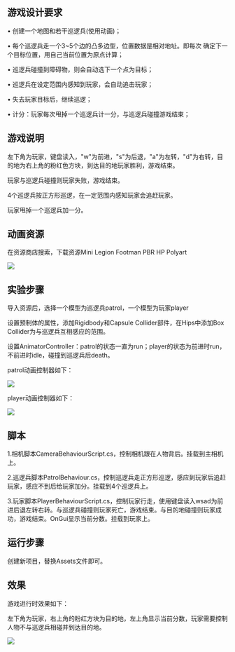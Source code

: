 ## 游戏设计要求

• 创建一个地图和若干巡逻兵(使用动画)；

• 每个巡逻兵走一个3~5个边的凸多边型，位置数据是相对地址。即每次
确定下一个目标位置，用自己当前位置为原点计算；

• 巡逻兵碰撞到障碍物，则会自动选下一个点为目标；

• 巡逻兵在设定范围内感知到玩家，会自动追击玩家；

• 失去玩家目标后，继续巡逻；

• 计分：玩家每次甩掉一个巡逻兵计一分，与巡逻兵碰撞游戏结束；

## 游戏说明

左下角为玩家，键盘读入，"w"为前进，"s"为后退，"a"为左转，"d"为右转，目的地为右上角的粉红色方块，到达目的地玩家胜利，游戏结束。

玩家与巡逻兵碰撞则玩家失败，游戏结束。

4个巡逻兵按正方形巡逻，在一定范围内感知玩家会追赶玩家。

玩家甩掉一个巡逻兵加一分。


## 动画资源

在资源商店搜索，下载资源Mini Legion Footman PBR HP Polyart

<img src="https://github.com/linsuling/3D_game_homework_file/blob/main/%E4%BD%9C%E4%B8%9A6_%E6%99%BA%E8%83%BD%E5%B7%A1%E9%80%BB%E5%85%B5/Images/pic0.jpg" />

## 实验步骤

导入资源后，选择一个模型为巡逻兵patrol，一个模型为玩家player

设置预制体的属性，添加Rigidbody和Capsule Collider部件，在Hips中添加Box Collider为与巡逻兵互相感应的范围。

设置AnimatorController：patrol的状态一直为run；player的状态为前进时run，不前进时idle，碰撞到巡逻兵后death。

patrol动画控制器如下：

<img src="https://github.com/linsuling/3D_game_homework_file/blob/main/%E4%BD%9C%E4%B8%9A6_%E6%99%BA%E8%83%BD%E5%B7%A1%E9%80%BB%E5%85%B5/Images/pic1.jpg" />

player动画控制器如下：

<img src="https://github.com/linsuling/3D_game_homework_file/blob/main/%E4%BD%9C%E4%B8%9A6_%E6%99%BA%E8%83%BD%E5%B7%A1%E9%80%BB%E5%85%B5/Images/pic2.jpg" />

## 脚本

1.相机脚本CameraBehaviourScript.cs，控制相机跟在人物背后。挂载到主相机上。

2.巡逻兵脚本PatrolBehaviour.cs，控制巡逻兵走正方形巡逻，感应到玩家后追赶玩家，感应不到后给玩家加分。挂载到4个巡逻兵上。

3.玩家脚本PlayerBehaviourScript.cs，控制玩家行走，使用键盘读入wsad为前进后退左转右转。与巡逻兵碰撞则玩家死亡，游戏结束。与目的地碰撞则玩家成功，游戏结束。OnGui显示当前分数。挂载到玩家上。

## 运行步骤

创建新项目，替换Assets文件即可。

## 效果

游戏进行时效果如下：

左下角为玩家，右上角的粉红方块为目的地，左上角显示当前分数，玩家需要控制人物不与巡逻兵相碰并到达目的地。

<img src="https://github.com/linsuling/3D_game_homework_file/blob/main/%E4%BD%9C%E4%B8%9A6_%E6%99%BA%E8%83%BD%E5%B7%A1%E9%80%BB%E5%85%B5/Images/Image.jpg" />
